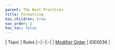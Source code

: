 ```yaml
---
parent: The Best Practices
title: Formatting
has_children: true
nav_order: 2
has_toc: false
---
```


| Topic | Rules
|:-|-:|:-|
| [Modifier Order](modifier_order.md) | IDE0036 |